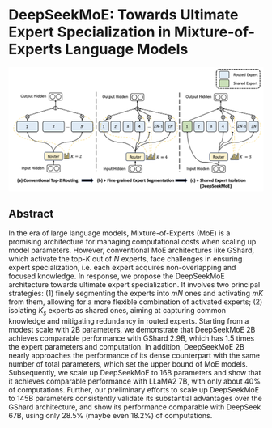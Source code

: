 # DeepSeekMoE: Towards Ultimate Expert Specialization in Mixture-of-Experts Language Models

![](fig2.png)

## Abstract

In the era of large language models, Mixture-of-Experts (MoE) is a promising
architecture for managing computational costs when scaling up model parameters.
However, conventional MoE architectures like GShard, which activate the top-$K$
out of $N$ experts, face challenges in ensuring expert specialization, i.e.
each expert acquires non-overlapping and focused knowledge. In response, we
propose the DeepSeekMoE architecture towards ultimate expert specialization. It
involves two principal strategies: (1) finely segmenting the experts into $mN$
ones and activating $mK$ from them, allowing for a more flexible combination of
activated experts; (2) isolating $K_s$ experts as shared ones, aiming at
capturing common knowledge and mitigating redundancy in routed experts.
Starting from a modest scale with 2B parameters, we demonstrate that
DeepSeekMoE 2B achieves comparable performance with GShard 2.9B, which has 1.5
times the expert parameters and computation. In addition, DeepSeekMoE 2B nearly
approaches the performance of its dense counterpart with the same number of
total parameters, which set the upper bound of MoE models. Subsequently, we
scale up DeepSeekMoE to 16B parameters and show that it achieves comparable
performance with LLaMA2 7B, with only about 40% of computations. Further, our
preliminary efforts to scale up DeepSeekMoE to 145B parameters consistently
validate its substantial advantages over the GShard architecture, and show its
performance comparable with DeepSeek 67B, using only 28.5% (maybe even 18.2%)
of computations.

